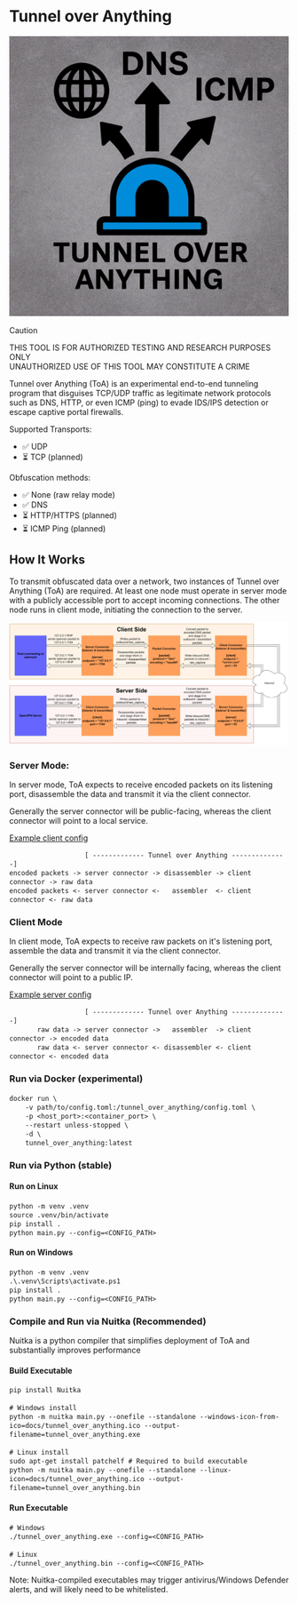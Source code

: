 # Tunnel over Anything
![ToA icon](docs/tunnel_over_anything.png)
> [!CAUTION]
> THIS TOOL IS FOR AUTHORIZED TESTING AND RESEARCH PURPOSES ONLY<br>
> UNAUTHORIZED USE OF THIS TOOL MAY CONSTITUTE A CRIME

Tunnel over Anything (ToA) is an experimental end-to-end tunneling program that disguises TCP/UDP traffic as legitimate network protocols such as DNS, HTTP, or even ICMP (ping) to evade IDS/IPS detection or escape captive portal firewalls.

Supported Transports:<br>
- ✅ UDP<br>
- ⏳ TCP (planned)<br>

Obfuscation methods:<br>
- ✅ None (raw relay mode)
- ✅ DNS
- ⏳ HTTP/HTTPS (planned)
- ⏳ ICMP Ping (planned)

## How It Works

To transmit obfuscated data over a network, two instances of Tunnel over Anything (ToA) are required. At least one node must operate in server mode with a publicly accessible port to accept incoming connections. The other node runs in client mode, initiating the connection to the server.

![Setup diagram](docs/tunnel_over_anything.svg)

### Server Mode:

In server mode, ToA expects to receive encoded packets on its listening port, disassemble the data and transmit it via the client connector.

Generally the server connector will be public-facing, whereas the client connector will point to a local service.

[Example client config](docs/client_side_config.toml)
```
                   [ ------------- Tunnel over Anything --------------]
encoded packets -> server connector -> disassembler -> client connector -> raw data
encoded packets <- server connector <-   assembler  <- client connector <- raw data
```
### Client Mode

In client mode, ToA expects to receive raw packets on it's listening port, assemble the data and transmit it via the client connector.

Generally the server connector will be internally facing, whereas the client connector will point to a public IP.

[Example server config](docs/server_side_config.toml)
```
                   [ ------------- Tunnel over Anything --------------]
       raw data -> server connector ->   assembler  -> client connector -> encoded data
       raw data <- server connector <- disassembler <- client connector <- encoded data
```

### Run via Docker (experimental)
```
docker run \
    -v path/to/config.toml:/tunnel_over_anything/config.toml \
    -p <host_port>:<container_port> \
    --restart unless-stopped \
    -d \
    tunnel_over_anything:latest
```

### Run via Python (stable)
#### Run on Linux
```
python -m venv .venv
source .venv/bin/activate
pip install .
python main.py --config=<CONFIG_PATH>
```
#### Run on Windows
```
python -m venv .venv
.\.venv\Scripts\activate.ps1
pip install .
python main.py --config=<CONFIG_PATH>
```

### Compile and Run via Nuitka (Recommended)

Nuitka is a python compiler that simplifies deployment of ToA and substantially improves performance

#### Build Executable
```
pip install Nuitka

# Windows install
python -m nuitka main.py --onefile --standalone --windows-icon-from-ico=docs/tunnel_over_anything.ico --output-filename=tunnel_over_anything.exe

# Linux install
sudo apt-get install patchelf # Required to build executable
python -m nuitka main.py --onefile --standalone --linux-icon=docs/tunnel_over_anything.ico --output-filename=tunnel_over_anything.bin
```

#### Run Executable

```
# Windows
./tunnel_over_anything.exe --config=<CONFIG_PATH>

# Linux
./tunnel_over_anything.bin --config=<CONFIG_PATH>
```
Note: Nuitka-compiled executables may trigger antivirus/Windows Defender alerts, and will likely need to be whitelisted.